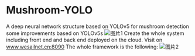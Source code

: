 # Mushroom-YOLO
A deep neural network structure based on YOLOv5 for mushroom detection
some improvements based on YOLOv5s
![图片1](https://github.com/WesailGo/Mushroom-YOLO/assets/112945977/7edb8342-c83d-465e-9443-30356e3f9bd1)
Create the whole system including front end and back end deployed on the cloud. Visit on www.wesailnet.cn:8090
The whole framework is the following:
![图片2](https://github.com/WesailGo/Mushroom-YOLO/assets/112945977/b9926bf9-9f4c-4eec-8d10-0ebd999da77b)
